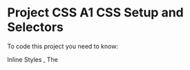 # Project CSS A1 CSS Setup and Selectors

To code this project you need to know:

Inline Styles
, The <style> Tag
, Linking the CSS File
, Tag Name
, Class Name
, Multiple Classes
, ID Name
, Classes and IDs
, Specificity
, Chaining Selectors
, Nested Elements
, Chaining and Specificity
, Important
, Multiple Selectors

If you are not familier with them please download Learn CSS eBook from (https://codingwithbasir.com/learn-css)

## Project Title : Letter Format

1. Create a folder with your name like `john` inside this folder.
2. In this newly created folder, create an html file named `letter-format.html`
3. Add current code to that file:

```html
<!DOCTYPE html>
<html>
  <head>
    <style>
      /* css code here */
    </style>
  </head>
  <body></body>
</html>
```

4. Create a paragraph with this text under body tag. Then use inline style to set text color bule and font size 18px.

```
Letter Date
2019/09/10
```

Open `letter-format.html` in the browser and monitor changes.

5. Create another paragraph with this text after previous paragraph. Use internal style to define a style for p tag and set the color to green.

```
Contact Information
Your Name
Your Email Address
```

6. At the same location as html file, create a css file named `style.css`

7. Link `style.css` to `format-letter.html`. Hint: Add `style` tag to head section of html file and set href, ref and type attributes.

8. Set `font-weight` to `bold` for `p` tag in the `style.css` and check changes in the browser.

9. Add a `div` tag after prvious `p` tag with this text. set `div`s color brown in the `style.css`.

```
Greeting
Dear Mr./Ms. Last Name:
```

10. Add another `div` with this text and set its `class` to `main`. Set `main` class font to italic in `the style.css`.

```
Body of Letter
The first paragraph of your letter should provide an introduction as to why you are writing so that your purpose is obvious from the very beginning.
```

11. Add another `div` with this text and set its `id` to `closing`. Set `closing` id font decoration to underline.

```
Closing
Best regards,
Your Name
```

12. Create a new `div` with `class="list"`. Then, add an unordered list include these items.

```
Letter Date
Contact Information
Greeting
Body of Letter
Closing
```

13. Change items colors to red through Chaining and Specificity. All `li`s inside `list` class should be green.
